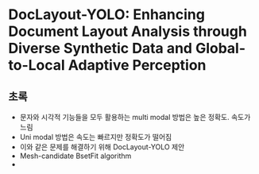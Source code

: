 # DocLayout-YOLO: Enhancing Document Layout Analysis through Diverse Synthetic Data and Global-to-Local Adaptive Perception

## 초록
- 문자와 시각적 기능들을 모두 활용하는 multi modal 방법은 높은 정확도. 속도가 느림
- Uni modal 방법은 속도는 빠르지만 정확도가 떨어짐
- 이와 같은 문제를 해결하기 위해 DocLayout-YOLO 제안
- Mesh-candidate BsetFit algorithm
- 
